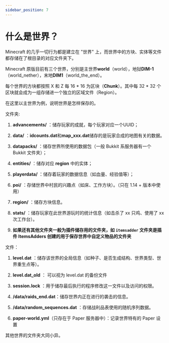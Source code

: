 ```yaml
---
sidebar_position: 7
---
```


# 什么是世界？

Minecraft 的几乎一切行为都是建立在 "世界" 上，而世界中的方块、实体等文件都存储在了根目录的对应文件夹下。

Minecraft 原版目前有三个世界，分别是主世界**world**（world），地狱**DIM-1**（world_nether），末地**DIM1**（world_the_end）。

每个世界的方块都按照 X 和 Z 每 16 * 16 为区块（**Chunk**）。其中每 32 * 32 个区块就会成为一组存储进一个独立的区域文件（Region）。

在这里以主世界为例，说明世界是怎样保存的。

文件夹:

1. **advancements/** ：储存玩家的成就，每个玩家对应一个UUID；

2. **data/** ：**idcounts.dat**和**map_xxx.dat**储存的是玩家合成的地图有关的数据。

3. **datapacks/** ：储存世界所使用的数据包（一般 Bukkit 系服务器有一个 Bukkit 文件夹）；

4. **entities/** ：储存对应 **region** 中的实体；

5. **playerdata/** ：储存着玩家的数据信息（如血量、经验值等）；
   
6. **poi/** ：存储世界中村民的兴趣点（如床、工作方块）。（只在 1.14 + 版本中使用）
   
7. **region/** ：储存方块信息。
  
8. **stats/** ：储存玩家在此世界游玩时的统计信息（如击杀了 xx 只鸡、使用了 xx 次工作台）。

9. **如果还有其他文件夹一般为插件储存用的文件夹，如 `itemsadder` 文件夹是插件 ItemsAdders 创建的用于保存世界中自定义物品的文件夹**

文件：

1. **level.dat** ：储存该世界的全局信息（如种子、是否生成结构、世界类型、世界重生点等）。

2. **level.dat_old** ： 可以视为 level.dat 的备份文件

3. **session.lock** ：用于储存最后执行的程序修改这一文件以及访问的权限。

4. **/data/raids_end.dat**：储存世界内正在进行的袭击的信息。

5. **/data/random_sequences.dat**	：存储战利品表使用的随机序列数据。

6. **paper-world.yml**（只存在于 Paper 服务器中）：记录世界特有的 Paper 设置

其他世界的文件夹大同小异。
